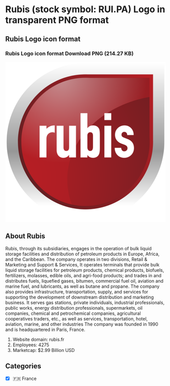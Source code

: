 # Rubis (stock symbol: RUI.PA) Logo in transparent PNG format

## Rubis Logo icon format

### Rubis Logo icon format Download PNG (214.27 KB)

![Rubis Logo icon format Download PNG (214.27 KB)](/img/orig/RUI.PA-804d36c2.png)

## About Rubis

Rubis, through its subsidiaries, engages in the operation of bulk liquid storage facilities and distribution of petroleum products in Europe, Africa, and the Caribbean. The company operates in two divisions, Retail & Marketing and Support & Services, It operates terminals that provide bulk liquid storage facilities for petroleum products, chemical products, biofuels, fertilizers, molasses, edible oils, and agri-food products; and trades in and distributes fuels, liquefied gases, bitumen, commercial fuel oil, aviation and marine fuel, and lubricants, as well as butane and propane. The company also provides infrastructure, transportation, supply, and services for supporting the development of downstream distribution and marketing business. It serves gas stations, private individuals, industrial professionals, public works, energy distribution professionals, supermarkets, oil companies, chemical and petrochemical companies, agricultural cooperatives traders, etc., as well as services, transportation, hotel, aviation, marine, and other industries The company was founded in 1990 and is headquartered in Paris, France.

1. Website domain: rubis.fr
2. Employees: 4275
3. Marketcap: $2.99 Billion USD


## Categories
- [x] 🇫🇷 France
